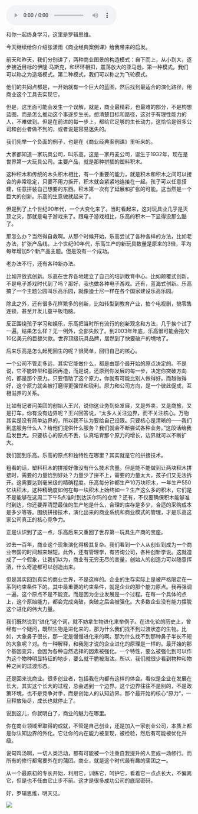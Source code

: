 <audio src="http://igetoss.cdn.igetget.com/mp3/201805/08/201805081902270738759425.mp3" controls="controls">您的浏览器不支持 audio 标签。</audio><p>和你一起终身学习，这里是罗辑思维。</p><p>今天继续给你介绍张潇雨《商业经典案例课》给我带来的启发。</p><p>前天和昨天，我们分别讲了，两种商业图景的构造模式：自下而上，从小到大，逐步接近目标的伊隆·马斯克，和环环相扣，震荡放大的亚马逊。第一种模式，我们可以称之为造塔模式。第二种模式，我们可以称之为飞轮模式。</p><p>他们的共同点都是，一开始就有一个巨大的蓝图，然后找到最适合的演化路径，用商业这个工具去实现它。</p><p>但是，这里面可能会发生一个误解，就是，商业最精彩，也最难的部分，不是构想蓝图，而是怎么推动这个事逐步生长。想清楚目标和路径，这对于有理性能力的人，不难做到。但是在前进的每一步上，都给它足够的生长动力，这恰恰是很多公司和创业者做不到的，或者说是容易迷失的。</p><p>我们先举一个负面的例子，也是在《商业经典案例课》里听来的。</p><p>大家都知道一家玩具公司，叫乐高。这是一家丹麦公司，诞生于1932年，现在是世界第一大玩具公司。主要产品，就是那种拼插的塑料积木。</p><p>这种积木和传统的木头积木相比，有一个重要的能力，就是积木和积木之间可以接合的非常稳定，只要不用力拆开，积木就会紧紧地连接在一起。孩子可以任意搭建，任意拼装自己想要的东西。积木第一次有了延展和扩张的可能。这当然是一个巨大的创新。乐高的生意做就起来了。</p><p>但是到了上个世纪90年代，一个大变化来了。当时看起来，这对玩具业几乎是灭顶之灾，那就是电子游戏来了。跟电子游戏相比，乐高的积木一下显得没那么酷了。</p><p>那怎么办？当然得自救啊。从那个时候开始，乐高尝试了各种各样的方法，比如老办法，扩张产品线。上个世纪90年代，乐高生产的新玩具数量是原来的3倍，平均每年增加5个新产品主题。但是没有一个成功。</p><p>老办法不行，还有各种新办法。</p><p>比如开放式创新。乐高在世界各地建立了自己的培训教育中心。比如颠覆式创新。不是电子游戏时代到了吗？那好，我也做各种电子游戏。还有，蓝海式创新。乐高搞了一个主题公园叫乐高乐园，就像迪士尼一样在各个国家建设乐高乐园。</p><p>除此之外，还有很多花样繁多的创新，比如转型到教育产业，拍个电视剧，搞零售连锁，甚至开发儿童平板电脑。</p><p>反正围绕孩子学习和娱乐，乐高把当时所有流行的创新观念和方法，几乎挨个试了一遍。结果怎么样？无一例外，全部失败了。到2003年年底，乐高很可能会拖欠10亿美元的巨额欠款。世界顶级玩具品牌，居然到了快要破产的境地了。</p><p>后来乐高是怎么起死回生的呢？很简单，回归自己的核心。</p><p>一个公司不管走多远，其实它能做什么，都是由那个最开始的原点决定的。不是说，它不能转型和基因再造，而是说，还原到你发展的每一步，决定你突破方向的，都是那个原力。只要借助了这个原力，你就有可能比别人做得好。而越做得好，这个原力就会被打磨得更强悍和锐利。原力和公司方向，是一个彼此促成，互相滋养的关系。</p><p>比如有记者问美团的创始人王兴，说你这业务到处发展，又是外卖，又是商旅，又是打车，你有没有边界呢？王兴回答说，“太多人关注边界，而不关注核心。万物其实是没有简单边界的，所以我不认为要给自己设限。只要核心是清晰的——我们到底服务什么人？给他们提供什么服务？我们就会不断尝试各种业务。”这段话给我启发巨大。只要核心的原点不丢，认真培育那个原力的增长，边界就可以不断扩大。</p><p>我们回到乐高。乐高的原点和独特性在哪里？其实就是它的拼接技术。</p><p>粗看的话，塑料积木的拼接好像没有什么技术含量。但是能不能做到让两块积木拼接时，需要的力量恰到好处？力量少了拼不上，需要的力量太大，孩子们又无法拆开。这需要达到毫米级的精确程度。乐高每分钟都生产10万块积木，一年生产550亿块积木，这种精确度如何在每一块积木上始终如一？生产这么多的积木，它们是不是能够在这周二下午5点准时到达沃尔玛的仓库？还有，不仅要确保积木能够准时到达，你还要弄清楚最佳的生产地是什么，合理的库存是多少，合适的采购成本是多少等等。围绕拼接技术，演化出来的商业系统和商业模式的管理，才是乐高这家公司真正的核心竞争力。</p><p>正是认识到了这一点，乐高后来又重回了世界第一玩具生产商的宝座。</p><p>过去一百年，商业这个现象演化得极其复杂。我们看到一个人从创业到成为一个商业帝国的时间越来越短。此外，还有管理学，有咨询公司，各种创新学说。这就造成了一个假象，让我们以为，商业有无穷无尽的变量，创始人的创造力可以随意挥洒，什么奇迹都可以创造出来。</p><p>但是其实回到真实的商业世界，不是这样的。企业的生存实际上是被严格限定在一系列约束条件下的。其中最重要的约束条件，就是企业的那个能力原点。我再强调一遍，这个原点不是不能变。而是因为企业发展是一个过程。在每一个具体的点上，这个原始能力，都会完成突破，突破之后会被强化。大多数企业没有能力摆脱这个进化的伟大力量。</p><p>我们既然说到“进化”这个词，就不妨拿生物进化来举例子。在进化论的历史上，曾经有一个疑问，既然生物是进化来的，那为什么我们找不到过渡状态的生物。比如，大象鼻子很长，那一定是慢慢进化来的啊。那为什么找不到那种鼻子半长不短的大象呢？对。有一种解释，和我刚才说的企业进化的原理是一样的。最开始的那个基因变异，会因为各种自然选择的因素被强化。一个特性，要么被强化到可以作为这个物种明显特征的地步，要么就干脆被淘汰。所以，我们就很少看到物种和物种之间的过渡形态。</p><p>还是回来说商业。很多创业者，包括我在内都有这样的体会。看似是企业在发展在长大，其实这个长大的过程，总会遇到一个边界。这个边界往往不是别的，不是政策环境，也不是竞争对手，而是创始人的认知边界。那个最开始的核心“原力“，一旦释放殆尽，成长也就停止了。</p><p>说到这儿，你就明白了，商业的魅力在哪里。</p><p>你在商业领域里取得的成就，不管是自己创业，还是加入一家创业公司，本质上都是你认知边界的外化。它让你的内在能力被呈现，被检验，然后有可能被优化升级。</p><p>说句鸡汤啊，一切人类活动，都有可能被一个注重自我提升的人变成一场修行。而所有的修行都需要外在的蒲团。商业，就是这个时代最有趣的蒲团之一。</p><p>从一个最原初的专长开始，利用它，训练它，呵护它，看着它一点点长大，不偏离它，但是也不任由它止步不前。这才是很多成功公司的底层密码。</p><p>好，罗辑思维，明天见。</p><img src="https://piccdn.igetget.com/img/201805/08/201805081906251078238757.jpg" />
